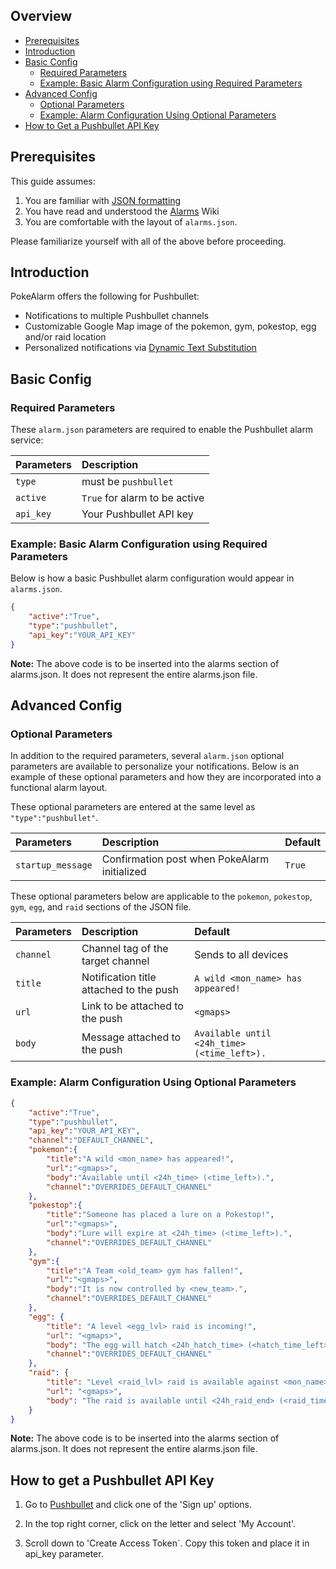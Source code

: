 ## Overview
* [Prerequisites](#prerequisites)
* [Introduction](#introduction)
* [Basic Config](#basic-config)
  * [Required Parameters](#required-parameters)
  * [Example: Basic Alarm Configuration using Required Parameters](#example-basic-alarm-configuration-using-required-parameters)
* [Advanced Config](#advanced-config)
  * [Optional Parameters](#optional-parameters)
  * [Example: Alarm Configuration Using Optional Parameters](#example-alarm-configuration-using-optional-parameters)
* [How to Get a Pushbullet API Key](#how-to-get-a-pushbullet-api-key)


## Prerequisites
This guide assumes:

1. You are familiar with [JSON formatting](https://www.w3schools.com/js/js_json_intro.asp)
2. You have read and understood the [Alarms](alarms) Wiki
3. You are comfortable with the layout of `alarms.json`.

Please familiarize yourself with all of the above before proceeding.

## Introduction

PokeAlarm offers the following for Pushbullet:

* Notifications to multiple Pushbullet channels
* Customizable Google Map image of the pokemon, gym, pokestop, egg and/or raid location
* Personalized notifications via [Dynamic Text Substitution](Dynamic-Text-Substitution)

## Basic Config

### Required Parameters
These `alarm.json` parameters are required to enable the Pushbullet alarm service:

| Parameters     | Description                            |
|:-------------- |:---------------------------------------|
|`type`          | must be `pushbullet`                   |
|`active`        |`True` for alarm to be active           |
|`api_key`       | Your Pushbullet API key                |

### Example: Basic Alarm Configuration using Required Parameters
Below is how a basic Pushbullet alarm configuration would appear in `alarms.json`.
```json
{
	"active":"True",
	"type":"pushbullet",
	"api_key":"YOUR_API_KEY"
}
```
**Note:** The above code is to be inserted into the alarms section of alarms.json. It does not represent the entire alarms.json file.

## Advanced Config

### Optional Parameters
In addition to the required parameters, several `alarm.json` optional parameters are available to personalize your notifications.  Below is an example of these optional parameters and how they are incorporated into a functional alarm layout.


These optional parameters are entered at the same level as `"type":"pushbullet"`.

| Parameters         | Description                                                | Default                      |
|:-------------------|:-----------------------------------------------------------|:-----------------------------|
| `startup_message`  | Confirmation post when PokeAlarm initialized               | `True`                       |

These optional parameters below are applicable to the `pokemon`, `pokestop`, `gym`, `egg`, and `raid` sections of the JSON file.

| Parameters     | Description                                       | Default                                       |
|:-------------- |:--------------------------------------------------|:----------------------------------------------|
|`channel`       | Channel tag of the target channel                 | Sends to all devices                          |
|`title`         | Notification title  attached to the push          | `A wild <mon_name> has appeared!`             |
|`url`           | Link to be attached to the push                   | `<gmaps>`                                     |
|`body`          | Message attached to the push                       | `Available until <24h_time> (<time_left>).`  |

### Example: Alarm Configuration Using Optional Parameters
```json
{
    "active":"True",
    "type":"pushbullet",
    "api_key":"YOUR_API_KEY",
    "channel":"DEFAULT_CHANNEL",
    "pokemon":{
        "title":"A wild <mon_name> has appeared!",
        "url":"<gmaps>",
        "body":"Available until <24h_time> (<time_left>).",
        "channel":"OVERRIDES_DEFAULT_CHANNEL"
    },
    "pokestop":{
        "title":"Someone has placed a lure on a Pokestop!",
        "url":"<gmaps>",
        "body":"Lure will expire at <24h_time> (<time_left>).",
        "channel":"OVERRIDES_DEFAULT_CHANNEL"
    },
    "gym":{
        "title":"A Team <old_team> gym has fallen!",
        "url":"<gmaps>",
        "body":"It is now controlled by <new_team>.",
        "channel":"OVERRIDES_DEFAULT_CHANNEL"
    },
    "egg": {
        "title": "A level <egg_lvl> raid is incoming!",
        "url": "<gmaps>",
        "body": "The egg will hatch <24h_hatch_time> (<hatch_time_left>).",
        "channel":"OVERRIDES_DEFAULT_CHANNEL"
    },
    "raid": {
        "title": "Level <raid_lvl> raid is available against <mon_name>!",
        "url": "<gmaps>",
        "body": "The raid is available until <24h_raid_end> (<raid_time_left>)."
    }
}
```
**Note:** The above code is to be inserted into the alarms section of alarms.json. It does not represent the entire alarms.json file.

## How to get a Pushbullet API Key

1. Go to [Pushbullet](https://www.pushbullet.com/) and click one of the 'Sign up' options.

2. In the top right corner, click on the letter and select 'My Account'.

3. Scroll down to 'Create Access Token`. Copy this token and place it in api_key parameter.
